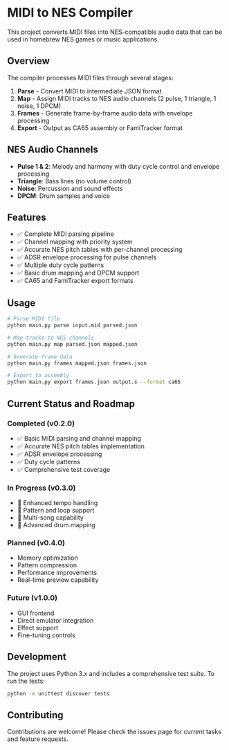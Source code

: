 # MIDI to NES Compiler

This project converts MIDI files into NES-compatible audio data that can be used in homebrew NES games or music applications.

## Overview

The compiler processes MIDI files through several stages:
1. **Parse** - Convert MIDI to intermediate JSON format
2. **Map** - Assign MIDI tracks to NES audio channels (2 pulse, 1 triangle, 1 noise, 1 DPCM)
3. **Frames** - Generate frame-by-frame audio data with envelope processing
4. **Export** - Output as CA65 assembly or FamiTracker format

## NES Audio Channels

- **Pulse 1 & 2**: Melody and harmony with duty cycle control and envelope processing
- **Triangle**: Bass lines (no volume control)
- **Noise**: Percussion and sound effects
- **DPCM**: Drum samples and voice

## Features

- ✅ Complete MIDI parsing pipeline
- ✅ Channel mapping with priority system
- ✅ Accurate NES pitch tables with per-channel processing
- ✅ ADSR envelope processing for pulse channels
- ✅ Multiple duty cycle patterns
- ✅ Basic drum mapping and DPCM support
- ✅ CA65 and FamiTracker export formats

## Usage

```bash
# Parse MIDI file
python main.py parse input.mid parsed.json

# Map tracks to NES channels
python main.py map parsed.json mapped.json

# Generate frame data
python main.py frames mapped.json frames.json

# Export to assembly
python main.py export frames.json output.s --format ca65
```

## Current Status and Roadmap

### Completed (v0.2.0)
- ✅ Basic MIDI parsing and channel mapping
- ✅ Accurate NES pitch tables implementation
- ✅ ADSR envelope processing
- ✅ Duty cycle patterns
- ✅ Comprehensive test coverage

### In Progress (v0.3.0)
- 🔄 Enhanced tempo handling
- 🔄 Pattern and loop support
- 🔄 Multi-song capability
- 🔄 Advanced drum mapping

### Planned (v0.4.0)
- Memory optimization
- Pattern compression
- Performance improvements
- Real-time preview capability

### Future (v1.0.0)
- GUI frontend
- Direct emulator integration
- Effect support
- Fine-tuning controls

## Development

The project uses Python 3.x and includes a comprehensive test suite. To run the tests:

```bash
python -m unittest discover tests
```

## Contributing

Contributions are welcome! Please check the issues page for current tasks and feature requests.